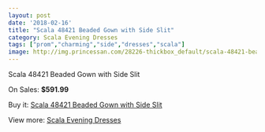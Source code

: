 ```yaml
---
layout: post
date: '2018-02-16'
title: "Scala 48421 Beaded Gown with Side Slit"
category: Scala Evening Dresses
tags: ["prom","charming","side","dresses","scala"]
image: http://img.princessan.com/28226-thickbox_default/scala-48421-beaded-gown-with-side-slit.jpg
---
```

Scala 48421 Beaded Gown with Side Slit

On Sales: **$591.99**
<a href="https://www.princessan.com/en/12900-scala-48421-beaded-gown-with-side-slit.html"><amp-img layout="responsive" width="600" height="600" src="//img.princessan.com/28226-thickbox_default/scala-48421-beaded-gown-with-side-slit.jpg" alt="Scala 48421 Beaded Gown with Side Slit 0" /></a>
<a href="https://www.princessan.com/en/12900-scala-48421-beaded-gown-with-side-slit.html"><amp-img layout="responsive" width="600" height="600" src="//img.princessan.com/28229-thickbox_default/scala-48421-beaded-gown-with-side-slit.jpg" alt="Scala 48421 Beaded Gown with Side Slit 1" /></a>
<a href="https://www.princessan.com/en/12900-scala-48421-beaded-gown-with-side-slit.html"><amp-img layout="responsive" width="600" height="600" src="//img.princessan.com/28228-thickbox_default/scala-48421-beaded-gown-with-side-slit.jpg" alt="Scala 48421 Beaded Gown with Side Slit 2" /></a>
<a href="https://www.princessan.com/en/12900-scala-48421-beaded-gown-with-side-slit.html"><amp-img layout="responsive" width="600" height="600" src="//img.princessan.com/28227-thickbox_default/scala-48421-beaded-gown-with-side-slit.jpg" alt="Scala 48421 Beaded Gown with Side Slit 3" /></a>

Buy it: [Scala 48421 Beaded Gown with Side Slit](https://www.princessan.com/en/12900-scala-48421-beaded-gown-with-side-slit.html "Scala 48421 Beaded Gown with Side Slit")

View more: [Scala Evening Dresses](https://www.princessan.com/en/93- "Scala Evening Dresses")